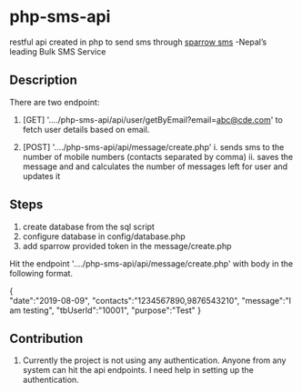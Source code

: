 # php-sms-api
restful api created in php to send sms through [sparrow sms](http://sparrowsms.com/) -Nepal’s leading Bulk SMS Service

## Description
There are two endpoint:
1. [GET] '..../php-sms-api/api/user/getByEmail?email=abc@cde.com' 
to fetch user details based on email.

2. [POST] '..../php-sms-api/api/message/create.php'
    i. sends sms to the number of mobile numbers (contacts separated by comma)
    ii. saves the message and and calculates the number of messages left for user and updates it

## Steps
1. create database from the sql script
2. configure database in config/database.php
3. add sparrow provided token in the message/create.php

Hit the endpoint '..../php-sms-api/api/message/create.php' with body in the following format.

{	
    "date":"2019-08-09",
    "contacts":"1234567890,9876543210",
    "message":"I am testing",
    "tbUserId":"10001",
    "purpose":"Test"
}

## Contribution
1. Currently the project is not using any authentication. Anyone from any system can hit the api endpoints. I need help in setting up the authentication.


